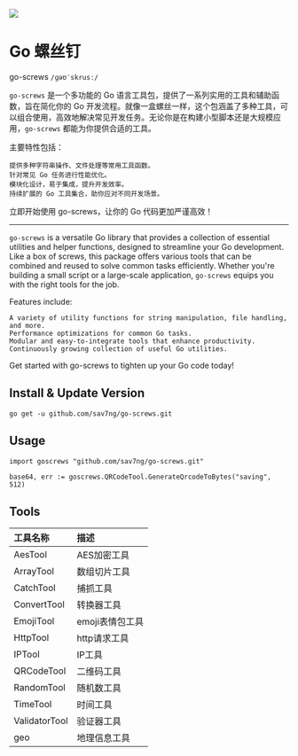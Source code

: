 ![](https://file.cdn.tanchi.shop/dev/1/system/61c60b8a0c1602ad6619b6cc52335bd2)

# Go 螺丝钉

go-screws `/ɡəʊˈskrusː/`

`go-screws` 是一个多功能的 Go 语言工具包，提供了一系列实用的工具和辅助函数，旨在简化你的 Go 开发流程。就像一盒螺丝一样，这个包涵盖了多种工具，可以组合使用，高效地解决常见开发任务。无论你是在构建小型脚本还是大规模应用，`go-screws` 都能为你提供合适的工具。

主要特性包括：

    提供多种字符串操作、文件处理等常用工具函数。
    针对常见 Go 任务进行性能优化。
    模块化设计，易于集成，提升开发效率。
    持续扩展的 Go 工具集合，助你应对不同开发场景。

立即开始使用 go-screws，让你的 Go 代码更加严谨高效！

---

`go-screws` is a versatile Go library that provides a collection of essential utilities and helper functions, designed to streamline your Go development. Like a box of screws, this package offers various tools that can be combined and reused to solve common tasks efficiently. Whether you're building a small script or a large-scale application, `go-screws` equips you with the right tools for the job.

Features include:

    A variety of utility functions for string manipulation, file handling, and more.
    Performance optimizations for common Go tasks.
    Modular and easy-to-integrate tools that enhance productivity.
    Continuously growing collection of useful Go utilities.

Get started with go-screws to tighten up your Go code today!

## Install & Update Version

```
go get -u github.com/sav7ng/go-screws.git
```

## Usage

```
import goscrews "github.com/sav7ng/go-screws.git"

base64, err := goscrews.QRCodeTool.GenerateQrcodeToBytes("saving", 512)
```

## Tools

| 工具名称          | 描述         |
|:--------------|:-----------|
| AesTool       | AES加密工具    |
| ArrayTool     | 数组切片工具     |
| CatchTool     | 捕抓工具       |
| ConvertTool   | 转换器工具      |
| EmojiTool     | emoji表情包工具 |
| HttpTool      | http请求工具   |
| IPTool        | IP工具       |
| QRCodeTool    | 二维码工具      |
| RandomTool    | 随机数工具      |
| TimeTool      | 时间工具       |
| ValidatorTool | 验证器工具      |
| geo           | 地理信息工具     |